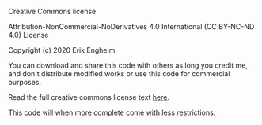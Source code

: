 Creative Commons license 

Attribution-NonCommercial-NoDerivatives 4.0 International (CC BY-NC-ND 4.0) License

Copyright (c) 2020 Erik Engheim

You can download and share this code with others as long you credit me, and don't distribute modified works or use this code for commercial purposes.


Read the full creative commons license text [here](https://creativecommons.org/licenses/by-nc-nd/4.0/).

This code will when more complete come with less restrictions.
